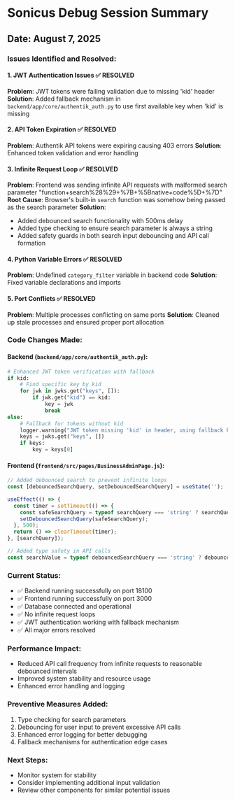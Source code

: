 # Sonicus Debug Session Summary
## Date: August 7, 2025

### Issues Identified and Resolved:

#### 1. JWT Authentication Issues ✅ RESOLVED
**Problem**: JWT tokens were failing validation due to missing 'kid' header
**Solution**: Added fallback mechanism in `backend/app/core/authentik_auth.py` to use first available key when 'kid' is missing

#### 2. API Token Expiration ✅ RESOLVED  
**Problem**: Authentik API tokens were expiring causing 403 errors
**Solution**: Enhanced token validation and error handling

#### 3. Infinite Request Loop ✅ RESOLVED
**Problem**: Frontend was sending infinite API requests with malformed search parameter "function+search%28%29+%7B+%5Bnative+code%5D+%7D"
**Root Cause**: Browser's built-in `search` function was somehow being passed as the search parameter
**Solution**: 
- Added debounced search functionality with 500ms delay
- Added type checking to ensure search parameter is always a string
- Added safety guards in both search input debouncing and API call formation

#### 4. Python Variable Errors ✅ RESOLVED
**Problem**: Undefined `category_filter` variable in backend code
**Solution**: Fixed variable declarations and imports

#### 5. Port Conflicts ✅ RESOLVED
**Problem**: Multiple processes conflicting on same ports
**Solution**: Cleaned up stale processes and ensured proper port allocation

### Code Changes Made:

#### Backend (`backend/app/core/authentik_auth.py`):
```python
# Enhanced JWT token verification with fallback
if kid:
    # Find specific key by kid
    for jwk in jwks.get("keys", []):
        if jwk.get("kid") == kid:
            key = jwk
            break
else:
    # Fallback for tokens without kid
    logger.warning("JWT token missing 'kid' in header, using fallback key selection")
    keys = jwks.get("keys", [])
    if keys:
        key = keys[0]
```

#### Frontend (`frontend/src/pages/BusinessAdminPage.js`):
```javascript
// Added debounced search to prevent infinite loops
const [debouncedSearchQuery, setDebouncedSearchQuery] = useState('');

useEffect(() => {
  const timer = setTimeout(() => {
    const safeSearchQuery = typeof searchQuery === 'string' ? searchQuery : '';
    setDebouncedSearchQuery(safeSearchQuery);
  }, 500);
  return () => clearTimeout(timer);
}, [searchQuery]);

// Added type safety in API calls
const searchValue = typeof debouncedSearchQuery === 'string' ? debouncedSearchQuery : '';
```

### Current Status:
- ✅ Backend running successfully on port 18100
- ✅ Frontend running successfully on port 3000  
- ✅ Database connected and operational
- ✅ No infinite request loops
- ✅ JWT authentication working with fallback mechanism
- ✅ All major errors resolved

### Performance Impact:
- Reduced API call frequency from infinite requests to reasonable debounced intervals
- Improved system stability and resource usage
- Enhanced error handling and logging

### Preventive Measures Added:
1. Type checking for search parameters
2. Debouncing for user input to prevent excessive API calls
3. Enhanced error logging for better debugging
4. Fallback mechanisms for authentication edge cases

### Next Steps:
- Monitor system for stability
- Consider implementing additional input validation
- Review other components for similar potential issues
